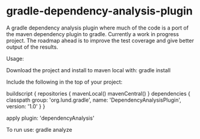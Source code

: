 gradle-dependency-analysis-plugin
=================================

A gradle dependency analysis plugin where much of the code is a port of the maven dependency plugin to gradle. Currently a work in progress project.
The roadmap ahead is to improve the test coverage and give better output of the results.

Usage:

Download the project and install to maven local with: gradle install

Include the following in the top of your project:

buildscript {
    repositories {
        mavenLocal()
        mavenCentral()
    }
    dependencies {
        classpath group: 'org.lund.gradle', name: 'DependencyAnalysisPlugin', version: '1.0'
    }
}

apply plugin: 'dependencyAnalysis'



To run use: gradle analyze
